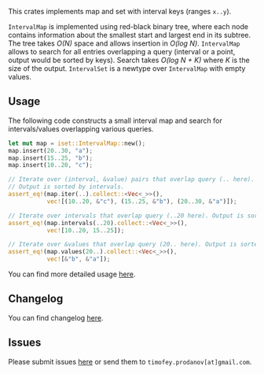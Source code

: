 This crates implements map and set with interval keys (ranges `x..y`).

`IntervalMap` is implemented using red-black binary tree, where each node contains information
about the smallest start and largest end in its subtree.
The tree takes *O(N)* space and allows insertion in *O(log N)*.
`IntervalMap` allows to search for all entries overlapping a query (interval or a point,
output would be sorted by keys). Search takes *O(log N + K)* where *K* is the size of the output.
`IntervalSet` is a newtype over `IntervalMap` with empty values.

## Usage

The following code constructs a small interval map and search for intervals/values overlapping various queries.

```rust
let mut map = iset::IntervalMap::new();
map.insert(20..30, "a");
map.insert(15..25, "b");
map.insert(10..20, "c");

// Iterate over (interval, &value) pairs that overlap query (.. here).
// Output is sorted by intervals.
assert_eq!(map.iter(..).collect::<Vec<_>>(),
           vec![(10..20, &"c"), (15..25, &"b"), (20..30, &"a")]);

// Iterate over intervals that overlap query (..20 here). Output is sorted.
assert_eq!(map.intervals(..20).collect::<Vec<_>>(),
           vec![10..20, 15..25]);

// Iterate over &values that overlap query (20.. here). Output is sorted by intervals.
assert_eq!(map.values(20..).collect::<Vec<_>>(),
           vec![&"b", &"a"]);
```

You can find more detailed usage [here](https://docs.rs/iset).

## Changelog
You can find changelog [here](https://gitlab.com/tprodanov/iset/-/releases).

## Issues
Please submit issues [here](https://gitlab.com/tprodanov/iset/issues) or send them to
`timofey.prodanov[at]gmail.com`.
